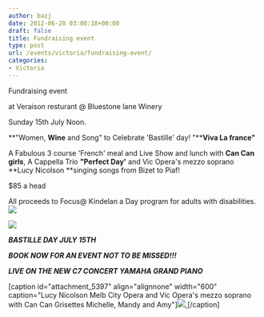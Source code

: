 ```yaml
---
author: bazj
date: 2012-06-28 03:00:18+00:00
draft: false
title: Fundraising event
type: post
url: /events/victoria/fundraising-event/
categories:
- Victoria
---
```


Fundraising event




at Veraison resturant @ Bluestone lane Winery




Sunday 15th July Noon.




**"Women, ****Wine**** and Song" to Celebrate 'Bastille' day! "****Viva La france"**




A Fabulous 3 course 'French' meal and Live Show and lunch with **Can Can girls**, A Cappella Trio **"Perfect Day'** and Vic Opera's mezzo soprano **Lucy Nicolson **singing songs from Bizet to Piaf!




$85 a head




All proceeds to Focus@ Kindelan a Day program for adults with disabilities.[![](http://www.ozeukes.com/wp-content/uploads/2012/06/resaurant_011.jpg)
](http://www.ozeukes.com/wp-content/uploads/2012/06/resaurant_011.jpg)




[![](http://www.ozeukes.com/wp-content/uploads/2012/06/Bastille-Day1.jpg)
](http://www.ozeukes.com/wp-content/uploads/2012/06/Bastille-Day1.jpg)




**_BASTILLE DAY JULY 15TH_**




**_BOOK NOW FOR AN EVENT NOT TO BE MISSED!!!_**




**_LIVE ON THE NEW C7 CONCERT YAMAHA GRAND PIANO_**




[caption id="attachment_5397" align="alignnone" width="600" caption="Lucy Nicolson Melb City Opera and Vic Opera's mezzo soprano with Can Can Grisettes Michelle, Mandy and Amy"][![](http://www.ozeukes.com/wp-content/uploads/2012/06/can-can-6.jpg)
](http://www.ozeukes.com/wp-content/uploads/2012/06/can-can-6.jpg)[/caption]








































